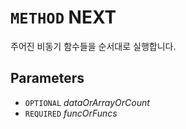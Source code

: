 # `METHOD` NEXT
주어진 비동기 함수들을 순서대로 실행합니다.

## Parameters
* `OPTIONAL` *dataOrArrayOrCount*
* `REQUIRED` *funcOrFuncs*
